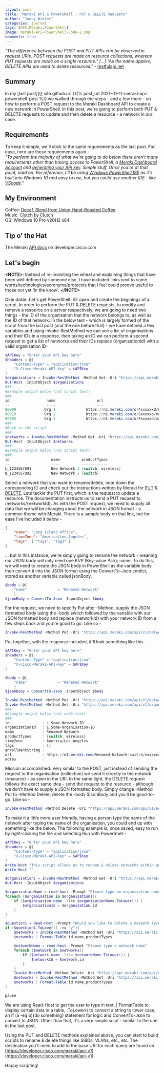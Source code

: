 ```yaml
---
layout: post
title: "Meraki API & PowerShell - PUT & DELETE Requests"
author: "Jonny Winter"
categories: journal
tags: [API,Meraki,PowerShell]
image: Meraki-API-PowerShell-Code-2.png
comments: true
---
```


*"The difference between the POST and PUT APIs can be observed in request URIs. POST requests are made on resource collections, whereas PUT requests are made on a single resource." [...] "As the name applies, DELETE APIs are used to delete resources."* - [restfulapi.net](https://restfulapi.net/http-methods/#put)

## Summary

In my [last post]({{ site.github.url }}{% post_url 2021-01-11-meraki-api-powershell-post %}) we walked through the steps - and a few more - on how to perform a POST request to the Meraki Dashboard API to create a new network in PowerShell. In this post, we're going to perform both PUT & DELETE requests to update and then delete a resource - a network in our case.  

## Requirements

To keep it simple, we'll stick to the same requirements as the last post. For ease, here are those requirements again - 
<br>
*"To perform the majority of what we're going to do below there aren't many requirements other than having access to PowerShell, a [Meraki Dashboard Account](https://documentation.meraki.com/Getting_Started) and [generating your API key](https://documentation.meraki.com/General_Administration/Other_Topics/The_Cisco_Meraki_Dashboard_API). Simple stuff. Once you're at that point, read on. For reference, I'll be using [Windows PowerShell ISE](https://docs.microsoft.com/en-us/powershell/scripting/windows-powershell/ise/introducing-the-windows-powershell-ise?view=powershell-5.1) as it's built into Windows 10 and easy to use, but you could use another IDE - like [VScode](https://code.visualstudio.com/)."*

## My Environment

Coffee: [Decaf, Blend from Union Hand-Roasted Coffee ](https://unionroasted.com/collections/decaf/products/decaf-blend)
<br>
Music: [Clutch by Clutch](https://open.spotify.com/album/5snxt6YTFHrBD8ACd0hPJA?si=0p49Rd5kRjujYuMo-fpGhQ)
<br>
OS: Windows 10 Pro v20H2 x64.

## Tip o' the Hat

The Meraki [API docs](https://developer.cisco.com/meraki/api-v1/) on developer.cisco.com

## Let's begin

**&lt;NOTE>**: Instead of re-inventing the wheel and explaining things that have been well defined by someone else, I have included links next to some words/technologies/acronyms/protocols that I feel could proove useful to those not yet 'in the know'. **&lt;/NOTE>**

Okie dokie. Let's get PowerShell ISE open and create the beginings of a script. In order to perform the PUT & DELETE requests, to modify and remove a resource on a server respectively, we are going to need two things - the ID of the organisation that the network belongs to, as well as the ID of that network. In the below text - which is largely formed of the script from the last post (and the one before that) - we have defined a few variables and using Invoke-RestMethod we can see a list of organisations and their IDs in a response, then taking an ID we can perform a second request to get a list of networks and their IDs replace {organizationId} with a valid organisation ID- 
```powershell
$APIKey = "Enter your API key here"
$headers = @{
    "Content-Type" = "application/json"
    "X-Cisco-Meraki-API-Key" = $APIKey
}
$organisations = Invoke-RestMethod -Method Get -Uri "https://api.meraki.com/api/v1/organizations" -Headers $Headers
Out-Host -InputObject $organisations
###
#Example output below (not script text)
###
id                 name                   url                                                            
--                 ----                   ---                                                            
80009             Org 1              https://n3.meraki.com/o/4xxxxxxd/manage/organization/overview  
80019             Org 2              https://n1.meraki.com/o/Sxxxxxb/manage/organization/overview  
80005             Org 3              https://n1.meraki.com/o/Fxxxxxd/manage/organization/overview  
###
#Back to the script
###
$networks = Invoke-RestMethod -Method Get -Uri "https://api.meraki.com/api/v1/organizations/{organizationId}/networks" -Headers $Headers
Out-Host -InputObject $networks
###
#Example output below (not script text)
###
id                   name          productTypes      
--                   ----          ------------      
L_1234567891         New Network 1 {switch, wireless}
N_1234567892         New Network 2 {switch}          
```
Select a network that you want to rename/delete, note down the coresponding ID and check out the instructions written by Meraki for [PUT](https://developer.cisco.com/meraki/api-v1/#!update-network) & [DELETE](https://developer.cisco.com/meraki/api-v1/#!delete-network). Lets tackle the PUT first, which is the request to update a resource. The documentation instructs us to send a PUT request to /networks/{networkId}. As with the POST request, we need to supply all data that we will be changing about the network in JSON format - a common theme with Meraki. There is a sample body on that link, but for ease I've included it below - 
```json
{
    "name": "Long Island Office",
    "timeZone": "America/Los_Angeles",
    "tags": [ "tag1", "tag2" ]
}
```
... but in this instance, we're simply going to rename the network - meaning our JSON body will only need one KVP (Key-value Pair); name. To do this, we will need to create the JSON body in PowerShell as the variable body then convert it into the JSON format using the ConvertTo-Json cmdlet, stored as another variable called jsonBody.
```powershell
$body = @{
    "name"              = "Renamed Network"
    }
$jsonBody = ConvertTo-Json -InputObject $body
```
For the request, we need to specify Put after -Method, supply the JSON formatted body using the -body switch followed by the variable with our JSON formatted body and replace {networkId} with your network ID from a few steps back and you're good to go. Like so - 
```powershell
Invoke-RestMethod -Method Put -Uri "https://api.meraki.com/api/v1/networks/{networkId}" -Headers $Headers -Body $jsonBody
```
Put together, with the response included, it'll look something like this - 
```powershell
$APIKey = "Enter your API key here"
$headers = @{
    "Content-Type" = "application/json"
    "X-Cisco-Meraki-API-Key" = $APIKey
}

$body = @{
    "name"              = "Renamed Network"
    }
$jsonBody = ConvertTo-Json -InputObject $body

Invoke-RestMethod -Method Put -Uri "https://api.meraki.com/api/v1/networks/{networkId}" -Headers $Headers -Body $jsonBody
Invoke-RestMethod -Method Get -Uri "https://api.meraki.com/api/v1/organizations/{organizationId}/networks" -Headers $Headers
###
#Example output below (not code text)
###
id               : L_Some-Network-ID
organizationId   : 1_Some-Organisation-ID
name             : Renamed Network
productTypes     : {switch, wireless}
timeZone         : America/Los_Angeles
tags             : {}
enrollmentString : 
url              : https://n1.meraki.com/Renamed-Network-swit/n/xxxxxxxx/manage/usage/list
notes            :
```
Mission accomplished. Very similar to the POST, just instead of sending the request to the organisation (collection) we send it directly to the network (resource) - as seen in the URI. In the same light, the DELETE request follows the exact same idea - send the request to the resource - although we don't have to supply a JSON formatted body. Simply change -Method Put to -Method Delete, delete the -body $jsonBody and you'll be good-to-go. Like so - 
```powershell
Invoke-RestMethod -Method Delete -Uri "https://api.meraki.com/api/v1/networks/{networkId}" -Headers $Headers
```
To make it a little more user friendly, having a person type the name of the network after typing the name of the organisation, you could end up with something like the below. The following example is, once saved, easy to run by right-clicking the file and selecting Run with PowerShell - 
```powershell
$APIKey = "Enter your API key here"
$headers = @{
    "Content-Type" = "application/json"
    "X-Cisco-Meraki-API-Key" = $APIKey
}
Write-Host "This script allows us to rename & delete networks within an organisation."
Write-Host ""

$organisations = Invoke-RestMethod -Method Get -Uri "https://api.meraki.com/api/v1/organizations" -Headers $Headers
Out-Host -InputObject $organisations

$organisationName = read-host -Prompt "Please type an organisation name"
foreach ($organisation in $organisations){
    if ($organisation.name -like $organisationName.ToLower()) {
        $organisationId = $organisation.id
    }
}

$question1 = Read-Host -Prompt "Would you like to delete a network (y/n)"
if ($question1.ToLower() -eq "y"){
    $networks = Invoke-RestMethod -Method Get -Uri "https://api.meraki.com/api/v1/organizations/$($organisationId)/networks" -Headers $Headers
    $networks | Format-Table id,name,productTypes

    $networkName = read-host -Prompt "Please type a network name"
    foreach ($network in $networks){
        if ($network.name -like $networkName.ToLower()) {
            $networkId = $network.id
        }
    }
    Invoke-RestMethod -Method Delete -Uri "https://api.meraki.com/api/v1/networks/$($networkId)" -Headers $Headers
    $networks = Invoke-RestMethod -Method Get -Uri "https://api.meraki.com/api/v1/organizations/$($organisationId)/networks" -Headers $Headers
    $networks | Format-Table id,name,productTypes
}

pause
```
We are using Read-Host to get the user to type in text, | FormatTable to display certain data in a table, .ToLower() to convert a string to lower case, an if (a -eq b){do something} statement for logic and ConvertTo-Json to convert to JSON. Other than that, it's a very simple scipt - similar to the one in the last post. 

Using the PUT and DELETE methods explained above, you can start to build scripts to rename & delete things like SSIDs, VLANs, etc., etc. The destination you'll need to add to the base URI for each query are found on [https://developer.cisco.com/meraki/api-v1](https://developer.cisco.com/meraki/api-v1). 

Happy scripting!
